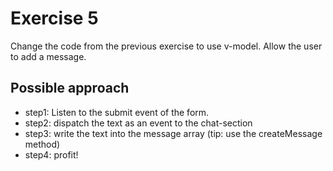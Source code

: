 # Exercise 5

Change the code from the previous exercise to use v-model.
Allow the user to add a message.

## Possible approach

- step1: Listen to the submit event of the form. 
- step2: dispatch the text as an event to the chat-section
- step3: write the text into the message array (tip: use the createMessage method)
- step4: profit!